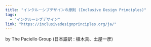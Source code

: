 ```yaml
---
title: "インクルーシブデザインの原則 (Inclusive Design Principles)"
tags:
  - "インクルーシブデザイン"
link: "https://inclusivedesignprinciples.org/ja/"
---
```


by The Paciello Group (日本語訳 : 植木真、土屋一彦)
